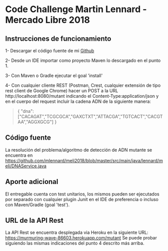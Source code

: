 # Code Challenge Martin Lennard - Mercado Libre 2018
## Instrucciones de funcionamiento
1- Descargar el código fuente de mi [Github](https://github.com/mlennard/meli2018/)

2- Desde un IDE importar como proyecto Maven lo descargado en el punto 1.

3- Con Maven o Gradle ejecutar el goal 'install'

4- Con cualquier cliente REST (Postman, Crest, cualquier extensión de tipo rest client de Google Chrome) hacer un POST a la URL http://localhost:8080/mutant indicando el Content-Type:application/json y en el cuerpo del request incluir la cadena ADN de la siguiente manera:
> { "dna":["CACAGAT","TCGCGCA","GAXCTXT","ATTACGA","TGTCACT","CACGTAA","AGGXGCG"] }

## Código fuente
La resolución del problema/algoritmo de detección de ADN mutante se encuentra en https://github.com/mlennard/meli2018/blob/master/src/main/java/lennard/meli/DNAService.java

## Aporte adicional
El entregable cuenta con test unitarios, los mismos pueden ser ejecutados por separado con cualquier plugin Junit en el IDE de preferencia o incluso con Maven/Gradle (goal 'test').

## URL de la API Rest
La API Rest se encuentra desplegada via Heroku en la siguiente URL: https://murmuring-wave-86603.herokuapp.com/mutant
Se puede probar siguiendo las mismas indicaciones del punto 4 descrito más arriba.